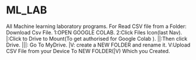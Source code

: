 # ML_LAB
All Machine learning laboratory programs.
For Read CSV file from a Folder:
    Download Csv File.
    1:OPEN GOOGLE COLAB.
    2:Click Files Icon(last Nav).
      |:Click to Drive to Mount(To get authorised for Google Colab ).
      ||:Then click Drive.
      |||: Go To MyDrive.
      |V: create a NEW FOLDER and rename it.
      V:Upload CSV File from your Device To NEW FOLDER(|V) Which you Created.
